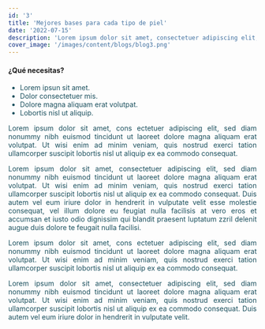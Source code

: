```yaml
---
id: '3'
title: 'Mejores bases para cada tipo de piel'
date: '2022-07-15'
description: 'Lorem ipsum dolor sit amet, consectetuer adipiscing elit, sed diam nonummy nibh euismod tincidunt ut laoreet dolore magna aliquam erat volutpat. Ut wisi enim ad minim veniam, quis nostrud exerci tation ullamcorper.'
cover_image: '/images/content/blogs/blog3.png'
---
```

#### ¿Qué necesitas?

<ul style="color:#1B505E; font-weight: unset">
    <li>
        Lorem ipsun sit amet.
    </li>
    <li>
        Dolor consectetuer mis.
    </li>
    <li>
        Dolore magna aliquam erat volutpat.
    </li>
    <li>
        Lobortis nisl ut aliquip.
    </li>
</ul>

<p style="color:#1B505E; text-align: justify; font-weight: unset">Lorem ipsum dolor sit amet, cons ectetuer adipiscing elit, sed diam nonummy nibh euismod tincidunt ut laoreet dolore magna aliquam erat volutpat. Ut wisi enim ad minim veniam, quis nostrud exerci tation ullamcorper suscipit lobortis nisl ut aliquip ex ea commodo consequat.</p> 

<p style="color:#1B505E; text-align: justify; font-weight: unset">Lorem ipsum dolor sit amet, consectetuer adipiscing elit, sed diam nonummy nibh euismod tincidunt ut laoreet dolore magna aliquam erat volutpat. Ut wisi enim ad minim veniam, quis nostrud exerci tation ullamcorper suscipit lobortis nisl ut aliquip ex ea commodo consequat. Duis autem vel eum iriure dolor in hendrerit in vulputate velit esse molestie consequat, vel illum dolore eu feugiat nulla facilisis at vero eros et accumsan et iusto odio dignissim qui blandit praesent luptatum zzril delenit augue duis dolore te feugait nulla facilisi.</p> 

<p style="color:#1B505E; text-align: justify; font-weight: unset">Lorem ipsum dolor sit amet, cons ectetuer adipiscing elit, sed diam nonummy nibh euismod tincidunt ut laoreet dolore magna aliquam erat volutpat. Ut wisi enim ad minim veniam, quis nostrud exerci tation ullamcorper suscipit lobortis nisl ut aliquip ex ea commodo consequat.</p> 

<p style="color:#1B505E; text-align: justify; font-weight: unset">Lorem ipsum dolor sit amet, consectetuer adipiscing elit, sed diam nonummy nibh euismod tincidunt ut laoreet dolore magna aliquam erat volutpat. Ut wisi enim ad minim veniam, quis nostrud exerci tation ullamcorper suscipit lobortis nisl ut aliquip ex ea commodo consequat. Duis autem vel eum iriure dolor in hendrerit in vulputate velit.</p> 
